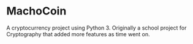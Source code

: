 # MachoCoin
A cryptocurrency project using Python 3. Originally a school project for Cryptography that added more features as time went on.
